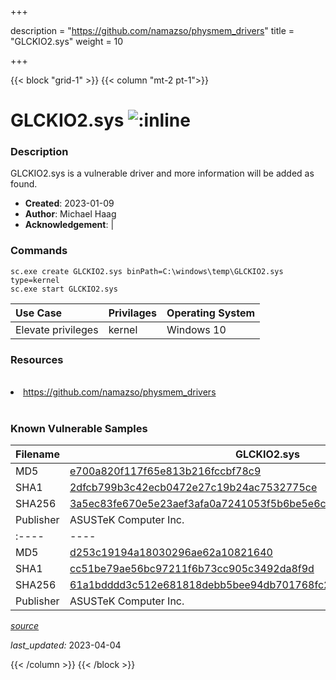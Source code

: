 +++

description = "https://github.com/namazso/physmem_drivers"
title = "GLCKIO2.sys"
weight = 10

+++


{{< block "grid-1" >}}
{{< column "mt-2 pt-1">}}


# GLCKIO2.sys ![:inline](/images/twitter_verified.png) 


### Description

GLCKIO2.sys is a vulnerable driver and more information will be added as found.

- **Created**: 2023-01-09
- **Author**: Michael Haag
- **Acknowledgement**:  | [](https://twitter.com/)

### Commands

```
sc.exe create GLCKIO2.sys binPath=C:\windows\temp\GLCKIO2.sys type=kernel
sc.exe start GLCKIO2.sys
```

| Use Case | Privilages | Operating System | 
|:---- | ---- | ---- |
| Elevate privileges | kernel | Windows 10 |

### Resources
<br>
<li><a href=" https://github.com/namazso/physmem_drivers"> https://github.com/namazso/physmem_drivers</a></li>
<br>

### Known Vulnerable Samples

| Filename | GLCKIO2.sys |
|:---- | ---- | 
| MD5 | <a href="https://www.virustotal.com/gui/file/e700a820f117f65e813b216fccbf78c9">e700a820f117f65e813b216fccbf78c9</a> |
| SHA1 | <a href="https://www.virustotal.com/gui/file/2dfcb799b3c42ecb0472e27c19b24ac7532775ce">2dfcb799b3c42ecb0472e27c19b24ac7532775ce</a> |
| SHA256 | <a href="https://www.virustotal.com/gui/file/3a5ec83fe670e5e23aef3afa0a7241053f5b6be5e6ca01766d6b5f9177183c25">3a5ec83fe670e5e23aef3afa0a7241053f5b6be5e6ca01766d6b5f9177183c25</a> |
| Publisher | ASUSTeK Computer Inc. || Signature | ASUSTeK Computer Inc., DigiCert SHA2 High Assurance Code Signing CA, DigiCert   || Filename | GLCKIO2.sys |
|:---- | ---- | 
| MD5 | <a href="https://www.virustotal.com/gui/file/d253c19194a18030296ae62a10821640">d253c19194a18030296ae62a10821640</a> |
| SHA1 | <a href="https://www.virustotal.com/gui/file/cc51be79ae56bc97211f6b73cc905c3492da8f9d">cc51be79ae56bc97211f6b73cc905c3492da8f9d</a> |
| SHA256 | <a href="https://www.virustotal.com/gui/file/61a1bdddd3c512e681818debb5bee94db701768fc25e674fcad46592a3259bd0">61a1bdddd3c512e681818debb5bee94db701768fc25e674fcad46592a3259bd0</a> |
| Publisher | ASUSTeK Computer Inc. || Signature | ASUSTeK Computer Inc., DigiCert SHA2 High Assurance Code Signing CA, DigiCert   |


[*source*](https://github.com/magicsword-io/LOLDrivers/tree/main/yaml/glckio2.sys.yml)

*last_updated:* 2023-04-04








{{< /column >}}
{{< /block >}}
